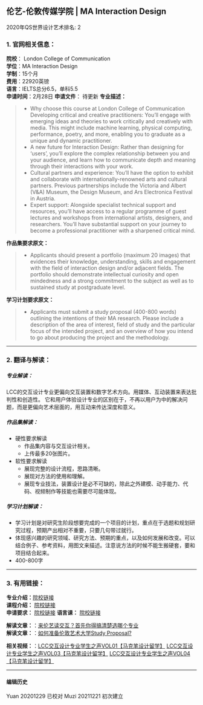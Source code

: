 ## 伦艺-伦敦传媒学院 | MA Interaction Design

2020年QS世界设计艺术排名: 2  

### 1. 官网相关信息：

**院校**： London College of Communication  
**学位**：MA Interaction Design  
**学制**：15个月  
**费用**：22920英镑  
**语言**：IELTS总分6.5，单科5.5  
**申请时间**：2月28日
**申请文件**： 待更新
**专业描述：**
> - Why choose this course at London College of Communication
Developing critical and creative practitioners: You’ll engage with emerging ideas and theories to work critically and creatively with media. This might include machine learning, physical computing, performance, poetry, and more, enabling you to graduate as a unique and dynamic practitioner.
> - A new future for Interaction Design: Rather than designing for ‘users’, you’ll explore the complex relationship between you and your audience, and learn how to communicate depth and meaning through their interactions with your work.
> - Cultural partners and experience: You’ll have the option to exhibit and collaborate with internationally-renowned arts and cultural partners. Previous partnerships include the Victoria and Albert (V&A) Museum, the Design Museum, and Ars Electronica Festival in Austria.
> - Expert support: Alongside specialist technical support and resources, you’ll have access to a regular programme of guest lectures and workshops from international artists, designers, and researchers. You’ll have substantial support on your journey to become a professional practitioner with a sharpened critical mind.

**作品集要求原文：**   

> - Applicants should present a portfolio (maximum 20 images) that evidences their knowledge, understanding, skills and engagement with the field of interaction design and/or adjacent fields. The portfolio should demonstrate intellectual curiosity and open mindedness and a strong commitment to the subject as well as to sustained study at postgraduate level.

**学习计划要求原文：**
> - Applicants must submit a study proposal (400-800 words) outlining the intentions of their MA research. Please include a description of the area of interest, field of study and the particular focus of the intended project, and an overview of how you intend to go about producing the project and the methodology.

---

### 2. 翻译与解读：
##### 专业解读：
LCC的交互设计专业更偏向交互装置和数字艺术方向。用媒体、互动装置来表达批判性和创造性。
它和用户体验设计专业的区别在于，不再以用户为中的解决问题，而是更偏向艺术层面的，用互动来传达深度和意义。

##### 作品集解读：
- 硬性要求解读
  - 作品集内容与交互设计相关。
  - 上传最多20张图片。
- 软性要求解读
  - 展现完整的设计流程，思路清晰。
  - 展现对方法的使用和理解。
  - 展现专业技法，装置设计是必不可缺的，除此之外建模、动手能力、代码、视频制作等技能也需要尽可能体现。
##### 学习计划解读：

- 学习计划是对研究生阶段想要完成的一个项目的计划，重点在于选题和规划研究过程，预期产出相对不重要，只要几句带过就行。
- 体现感兴趣的研究领域、研究方法、预期的重点，以及如何发展和改变。可以结合例子、参考资料，用图文来描述。注意说方法的时候不能生搬硬套，要和项目结合起来。
- 400-800字

---


### 3. 有用链接：

**专业介绍：**[院校链接](https://www.arts.ac.uk/subjects/animation-interactive-film-and-sound/postgraduate/ma-interaction-design-communication-lcc)  
**课程介绍：** [院校链接](https://www.arts.ac.uk/subjects/animation-interactive-film-and-sound/postgraduate/ma-interaction-design-lcc#course-overview)  
**申请要求：** [院校链接](https://www.arts.ac.uk/subjects/animation-interactive-film-and-sound/postgraduate/ma-interaction-design-communication-lcc)
**语言课：** [院校链接](https://www.arts.ac.uk/study-at-ual/language-centre)

**解读文章：**：[来伦艺读交互？首先你得搞清楚选哪个专业](http://www.makebi.net/26662.html)  
**解读文章：**：[如何准备伦敦艺术大学Study Proposal?](http://www.makebi.net/32120.html)  


**相关视频：**：[LCC交互设计专业学生之声VOL01【马克笔设计留学】](https://www.bilibili.com/video/av22384527)
[LCC交互设计专业学生之声VOL03【马克笔设计留学】](https://www.bilibili.com/video/av22384675)
[LCC交互设计专业学生之声VOL04【马克笔设计留学】](https://www.bilibili.com/video/av22384916)  



---


#### 编辑历史
Yuan 20201229 已校对
Muzi 20211221 初次建立
